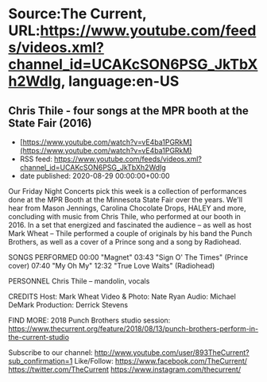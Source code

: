 # Source:The Current, URL:https://www.youtube.com/feeds/videos.xml?channel_id=UCAKcSON6PSG_JkTbXh2WdIg, language:en-US

## Chris Thile - four songs at the MPR booth at the State Fair (2016)
 - [https://www.youtube.com/watch?v=vE4ba1PGRkM](https://www.youtube.com/watch?v=vE4ba1PGRkM)
 - RSS feed: https://www.youtube.com/feeds/videos.xml?channel_id=UCAKcSON6PSG_JkTbXh2WdIg
 - date published: 2020-08-29 00:00:00+00:00

Our Friday Night Concerts pick this week is a collection of performances done at the MPR Booth at the Minnesota State Fair over the years. We'll hear from Mason Jennings, Carolina Chocolate Drops, HALEY and more, concluding with music from Chris Thile, who performed at our booth in 2016. In a set that energized and fascinated the audience – as well as host Mark Wheat – Thile performed a couple of originals by his band the Punch Brothers, as well as a cover of a Prince song and a song by Radiohead.

SONGS PERFORMED
00:00 "Magnet"
03:43 "Sign O' The Times" (Prince cover)
07:40 "My Oh My"
12:32 "True Love Waits" (Radiohead)

PERSONNEL
Chris Thile – mandolin, vocals

CREDITS
Host: Mark Wheat
Video & Photo: Nate Ryan
Audio: Michael DeMark
Production: Derrick Stevens

FIND MORE:
2018 Punch Brothers studio session: https://www.thecurrent.org/feature/2018/08/13/punch-brothers-perform-in-the-current-studio

Subscribe to our channel:
http://www.youtube.com/user/893TheCurrent?sub_confirmation=1
Like/Follow:
https://www.facebook.com/TheCurrent/
https://twitter.com/TheCurrent
https://www.instagram.com/thecurrent/

